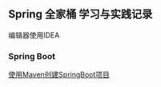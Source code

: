 ## Spring 全家桶 学习与实践记录

编辑器使用IDEA


### Spring Boot

[使用Maven创建SpringBoot项目](Spring%20Boot/BuildAProjectQuickly.md)
